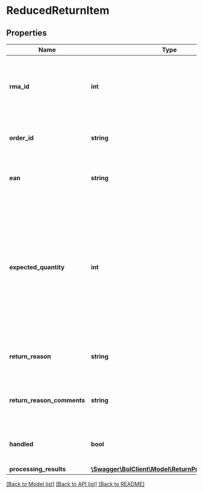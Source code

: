 # ReducedReturnItem

## Properties
Name | Type | Description | Notes
------------ | ------------- | ------------- | -------------
**rma_id** | **int** | The RMA (Return Merchandise Authorization) id that identifies this particular return. | [optional] 
**order_id** | **string** | The id of the customer order this return item is in. | [optional] 
**ean** | **string** | The EAN number associated with this product. | [optional] 
**expected_quantity** | **int** | The quantity that is expected to be returned by the customer. Note: this can be greater than 1 in case the customer ordered a quantity greater than 1 of the same product in the same customer order. | [optional] 
**return_reason** | **string** | The reason why the customer returned this product. | [optional] 
**return_reason_comments** | **string** | Additional details from the customer as to why this item was returned. | [optional] 
**handled** | **bool** | Indicates if this return item has been handled (by the retailer). | [optional] 
**processing_results** | [**\Swagger\BolClient\Model\ReturnProcessingResult[]**](ReturnProcessingResult.md) |  | 

[[Back to Model list]](../README.md#documentation-for-models) [[Back to API list]](../README.md#documentation-for-api-endpoints) [[Back to README]](../README.md)


